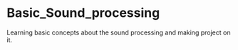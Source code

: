 # Basic_Sound_processing
Learning basic concepts about the sound processing and making project on it. 
